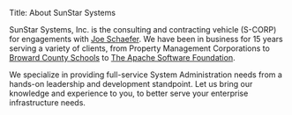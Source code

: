 Title: About SunStar Systems

SunStar Systems, Inc. is the consulting and contracting vehicle (S-CORP) for
engagements with [Joe Schaefer](/contact).  We have been in business for 15
years serving a variety of clients, from Property Management Corporations to
[Broward County Schools](http://www.browardschools.com/) to
[The Apache Software Foundation](http://www.apache.org/).

We specialize in providing full-service System Administration needs
from a hands-on leadership and development standpoint.  Let us bring our knowledge
and experience to you, to better serve your enterprise infrastructure needs.
